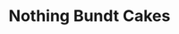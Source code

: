 ---
title: "Nothing Bundt Cakes"
url: /houston/nothing-bundt-cakes-buffalo-speedway/
shop: Konditorei
---